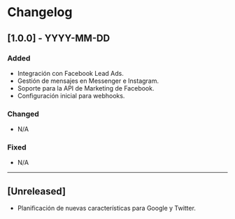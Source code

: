 # Changelog

## [1.0.0] - YYYY-MM-DD
### Added
- Integración con Facebook Lead Ads.
- Gestión de mensajes en Messenger e Instagram.
- Soporte para la API de Marketing de Facebook.
- Configuración inicial para webhooks.

### Changed
- N/A

### Fixed
- N/A

---

## [Unreleased]
- Planificación de nuevas características para Google y Twitter.
